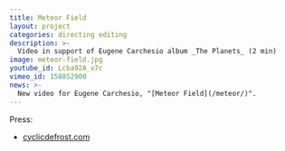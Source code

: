 ```yaml
---
title: Meteor Field
layout: project
categories: directing editing
description: >-
  Video in support of Eugene Carchesio album _The Planets_ (2 min)
image: meteor-field.jpg
youtube_id: Lcba92A_v7c
vimeo_id: 158852900
news: >-
  New video for Eugene Carchesio, "[Meteor Field](/meteor/)".
---
```


Press:

- [cyclicdefrost.com](http://www.cyclicdefrost.com/2016/04/watch-eugene-carchesios-new-piece-meteor-field/)
